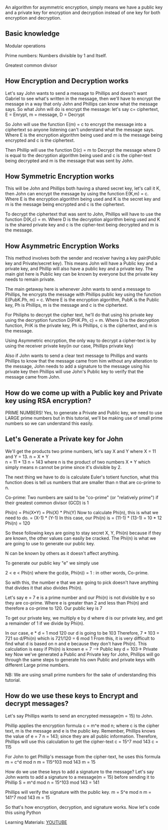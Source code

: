 An algorithm for asymmetric encryption, simply means we have a public key and a private key for encryption and decryption instead of one key for both encryption and decryption.

Basic knowledge
-----------------------
Modular operations

Prime numbers: Numbers divisible by 1 and Itself.

Greatest common divisor

How Encryption and Decryption works
---------------------------------------
Let's say John wants to send a message to Phillips and doesn't want Gabriel to see what's written in the message, then we'll have to encrypt the message in a way that only John and Phillips can know what the message says.
So what John will do is encrypt the message:
let's say c= ciphertext, E = Enrypt, m = message, D = Decrypt

So John will use the function E(m) = c to encrypt the message into a ciphertext so anyone listening can't understand what the message says. Where E is the encryption algorithm being used and m is the message being encrypted and c is the ciphertext.

Then Phillip will use the function D(c) = m to Decrypt the message where D is equal to the decryption algorithm being used and c is the cipher-text being decrypted and m is the message that was sent by John.

How Symmetric Encryption works
--------------------------------
This will be John and Phillips both having a shared secret key, let's call it K, then John can encrypt the message by using the function E(K,m) = c. Where E is the encryption algorithm being used and K is the secret key and m is the message being encrypted and c is the ciphertext.

To decrypt the ciphertext that was sent to John, Phillips will have to use the function D(K,c) = m. Where D is the decryption algorithm being used and K is the shared private key and c is the cipher-text being decrypted and m is the message.

How Asymmetric Encryption Works
--------------------------------
This method involves both the sender and receiver having a key pair(Public key and Private/secret key). This means John will have a Public key and a private key, and Phillip will also have a public key and a private key. The main gist here is Public key can be known by everyone but the private key needs to remain private. 

The main getaway here is whenever John wants to send a message to Phillips, he encrypts the message with Phillips public key using the function E(PubK.Ph, m) = c. Where E is the encryption algorithm, PubK is the Public key, Ph is Phillips, m is the message and c is the ciphertext.

For Philiphs to decrypt the cipher text, he'll do that using his private key using the decryption function D(PriK.Ph, c) = m. Where D is the decryption function, PriK is the private key, Ph is Phillips, c is the ciphertext, and m is the message.

Using Asymmetric encryption, the only way to decrypt a cipher-text is by using the receiver private key(in our case, Phillips private key)

Also if John wants to send a clear text message to Phillips and wants Phillips to know that the message came from him without any alteration to the message, John needs to add a signature to the message using his private key then Phillips will use John's Public key to verify that the message came from John. 


How do we come up with a Public key and Private key using RSA encryption?
----------------------------
PRIME NUMBERS! 
Yes, to generate a Private and Public key, we need to use LARGE prime numbers but in this tutorial, we'll be making use of small prime numbers so we can understand this easily.

Let's Generate a Private key for John
--------------------------------------
We'll get the products two prime numbers, let's say X and Y where X = 11 and Y = 13.
n = X * Y  
n = 11 * 13
n = 143
where n is the product of two numbers X * Y which simply means n cannot be prime since it's divisible by 2.

The next thing we have to do is calculate Euler's totient function, what this function does is tell us numbers that are smaller than n that are co-prime to n. 

Co-prime: Two numbers are said to be "co-prime" (or "relatively prime") if their greatest common divisor (GCD) is 1

Phi(n) =  Phi(X*Y)
       =  Phi(X) * Phi(Y)
        Now to calculate Phi(n), this is what we need to do.
       =  (X-1) * (Y-1)
       In this case, our Phi(n) is
           = (11-1) * (13-1)
           = 10 * 12
     Phi(n) = 120
         
So these following keys are going to stay secret X, Y, Phi(n) because if they are known, the other values can easily be  cracked. The Phi(n) is what we are going to use to generate our public key.
 
N can be known by others as it doesn't affect anything.

To generate our public key "e" we simply use

2 < e < Phi(n) where the gcd(e, Phi(n)) = 1 : in other words, Co-prime.

So with this, the number e that we are going to pick doesn't have anything that divides it that also divides Phi(n).

Let's say e = 7
e is a prime number and our Phi(n) is not divisible by e so they are co-prime.
Where e is greater than 2 and less than Phi(n) and therefore a co-prime to 120.
Our public key is 7

To get our private key, we multiply e by d where d is our private key, and get a remainder of 1 if we divide by Phi(n).

In our case,
e * d = 1 mod 120
our d is going to be 103
Therefore,
7 * 103 = 721
so d/Phi(n) which is 721/120 = 6 mod 1
From this, it is very difficult to find what d is based on n and e because they don't have Phi(n).
This calculation is easy if Phi(n) is known
 e = 7 --> Public key
 d = 103-> Private key
 Now we've generated a Public and Private key for John, Phillips will go through the same steps to generate his own Public and private keys with different Large prime numbers.

NB: We are using small prime numbers for the sake of understanding this tutorial.

How do we use these keys to Encrypt and decrypt messages?
--------------------------------------------------------
Let's say Phillips wants to send an encrypted message(m = 15) to John.

Phillip applies the encryption formula c = m^e mod n; where c is the cipher text, m is the message and e is the public key.
Remember, Phillips knows the value of 
e = 7
n = 143; since they are all public information.
Therefore, Phillips will use this calculation to get the cipher-text
c = 15^7 mod 143
c = 115

For John to get Phillip's message from the cipher-text, he uses this formula
m = c^d mod n
m = 115^103 mod 143
m = 15

How do we use these keys to add a signature to the message?
 Let's say John wants to add a signature to a message(m = 15) before sending it to Phillip
    S = m^d mod n
        = 15^103 mod 143
        = 141
   
Phillips will verify the signature with the public key.
    m = S^e mod n
    m = 141^7 mod 143
    m = 15
    
So that's how encryption, decryption, and signature works. Now let's code this using Python

 

Learning Materials:
[YOUTUBE](https://www.youtube.com/watch?v=D_PfV_IcUdA)
